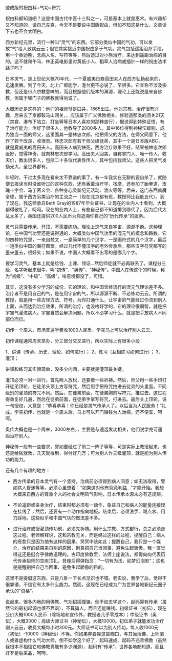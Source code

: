 速成版的祝由科+气功+符咒

祝由科都知道吧？这是中国古代中医十三科之一，可是基本上就是巫术。有兴趣却又不知道的，请自己先查，今天不是要说中国版祝由，但如不知这是什么，文章读下去也不会太明白。

西方新纪元里，流行一种叫“灵气”的东西。它部分类似中国的气功，可以发放“气”给人致病云云；但它其实接近中国祝由多于气功。灵气包括遥距治疗手段，用一个泰迪熊，念病人名、写符等等，然后透过对小熊治疗，来达到遥距治病的目的。这不就和午马、林正英电影里对黄纸小人、稻草人治病或插针一样的祝由法术路子吗？

日本灵气，是上世纪大概70年代，一个夏威夷日裔高田夫人在西方弘扬起来的，迅速发展。到了今天，北上广都能学，港台更不必说了，早很多。它宣称不涉及宗教，但还是带点宗教意味的，而且根据他们版本的渊源，理论上还能说是来自佛教，但属于哪门子的佛教就得另说了。

大概历史是这样的：他们的祖师爷是臼井，1865出生。他对宗教、治疗很有兴趣，后来去了京都鞍马山闭关，，应该属于广义佛教相关、修验道那类的闭关21天（禁食、瀑布下站立、打坐等等日本人喜欢的那种苦行），据说得到特殊证悟，有了治疗能力，治好了很多人，他教导了2000多人，其中16位得到神秘伝级别、成为独当一面的师父，这里面其一是林忠次郎。他把师父的方法，在师父同意下，他作了若干改良，收很贵。林忠次郎有若干师父级徒弟，其中一个是日本版ABC，就是夏威夷的高田夫人。高田夫人病到快死，西方治疗效果不好，结果被林忠次郎医好，觉得神奇，就向林忠次郎学习。高田夫人回美，自称掌门人、唯一传人，收天价，教出很多人，包括二十多位代表性传人，其中包括我师父。这些人把灵气发扬光大，全世界都有。

年轻时，干过太多现在看来太不靠谱的事了。有一年我实在无聊的要自杀了，就随便去报读当时没谁听过的这种东西，还有香薰治疗学、按摩，还参加了跆拳道、玫瑰十字会、马丁密义会、各种身心灵新纪元活动、渡火等等。后来，这门东西疯魔全球，属于西方另类治疗的主流之一（现在北京都有班，教授师比我低五代）。到了现在，我这师承自Beth Gray的1987年毕业证书，让现在的业内人士看到，大概都得敬礼了，呵呵。现在的业内人士，有些自己都不知道排到哪代了。因为后代太乱太多了，英国还提供200人民币为你追溯你自己的“历代传承”的服务。

灵气只需要传承、开顶，不需要练功。理论上这气来自宇宙，源源不断。这种理论，在中国气功里还是说得通的，大概类似中国气功里的混元气的概念和路数。它的四种符咒里，一来自梵文，一是简单的几个汉字，一是画符式的几个汉字，最后一道类似中国的画符图案。经过几代不懂汉字的老外传承后，那些汉字符咒都写的歪来歪去，很好笑；如果不说，中国人大概看不出写的是哪几个字。

要学习灵气，基本上就是给钱、上课、领证...然后师徒就不必再联系了。课程分三级，名字听起来很牛，叫“初传”、“奥传”、“神秘传”。中国人在传这个的时候，称为“初级”、“中级”、“高级”，啥意境都没了，可惜。

其实，这没有多少学习的成份。它的理论，和中国曾经流行的混元气理论差不多。治疗者不是用自己的气，是在用宇宙的气，所以源源不断、不必练功云云。所谓的教授，就是用一些古怪方法、符号，为你打通什么，让宇宙的气能经过你流到别人上面，从而达到治疗效果。所谓的治疗，也没啥好学的，它的理论很弱智，就是把宇宙气灌进病人，宇宙自然会解决问题，所以不必学习什么，就是把手放病人不同部位而已。

初传一个周末，市场普遍学费收1000人民币，学完马上可以治疗别人云云。

初传课程通常周末举办，分三部分交叉进行，所以实际上有很多小段：

1、讲课（传承、历史、理论、如何进行）；
2、练习（互相练习如何进行）；
3、灌顶；

讲课和练习其实很简单，没多少内涵，主要就是灌顶最关键。

灌顶必须一对一进行。首先两人放松，还要做一些祈祷。然后，师父用一些手印打开徒弟顶轮，在徒弟头顶上方写符咒，然后用手把符咒拍进去徒弟的头里面。不同级别的灌顶的符咒不同。然后，在徒弟前面，在徒弟胸前写符咒，推进去。这过程得重复好几遍，然后在徒弟前面，在徒弟手掌写符咒，打进去。最后关上顶轮，说一句授权，大意是：“恭喜恭喜！你已经是灵气传承人了。以后当为人民服务！”礼成。学完初传，也就是一个周末后，马上可以开门赚钱为人治病，还不便宜，呵呵。

奥传大概也是一个周末，3000左右，，主要是与遥远发功相关，他们说学完可遥距治疗别人。

神秘传一般有一些要求，譬如要经过了前二一阵子等等，可是实际上教授起来，也还是给钱就教，几天就得到，得付好几万；可为别人作三级灌顶，就是能为别人传功的能力。

还有几个有趣的地方：

* 西方传承的日本灵气有一个坚持，治病前必须得到病人同意；如无法取得，譬如病人昏迷等等，必须心里想着：“如果这对他有究竟利益...”才能开始。我想大概来自西方的尊重个人的社会文明风气影响，日本传承本源未必有这规矩。

* 不论遥距或亲身治疗，结束时都必须有一动作，象征自己和病人的能量连接现在挂线了；然后，还要有一个动作指向地板。结束后，必须洗手、喝点水、用力踩地。这些似乎和中国气功的做法差不多。

* 进行治疗或授灌顶传功前，必须先祈祷。用什么宗教、方式都行，总之必须走这过程。老师解释说，这和宗教无关，而是经过这样的过程，提醒自己：病人的痊愈只是因为他有这样的因果、冥冥中该如此；提醒自己，我只是一个媒介，治疗的结果来自别的原因，别真把自己当回事，避免生起骄傲。我一直觉得这还是挺合乎佛教道理的。古印度佛教里，法师上座说法，都得向向代表历代传承祖师的空座顶礼，登座后得弹指念：“一切有为法，如梦幻泡影”；这也是提醒别把自己当回事、避免生起骄傲的目的。

这里不是提倡这东西，只是八卦一下长点见识也不错。老实说，我学了后，觉得不很靠谱，不信它有太多什么能力。然而，这现在已经成为广为世界各地新纪元圈子承认的“资格”。

说起来，很多内地的用佛教、气功招摇撞骗，倒不如去学这个，起码算有传承（虽然它的最初起源也很不靠谱），不算骗人，而且还能赚钱。初级证书（初伝），现在公价大概1000人民币（除场地和宣传外，教授者几乎零成本）；中级证书（奥伝），大概3000；高级大师证书（神秘伝），大概10000。初伝弟子就能发功治疗别人云云，收费大概每小时300元。大师证书可以为别人传功，每人收1000元（初伝）-10000（神秘伝）不等。你如果非要靠这些糊口，与其当活佛、上师骗人或者虚构什么气功大师，倒不如学这个好了，起码速成、起码不违背佛教（虽然我根本不相信它和佛教真能有多少渊源）、起码有“传承”、世界各地都知道，而且好歹是舶来品，呵呵。
